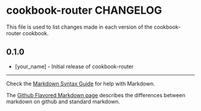 cookbook-router CHANGELOG
=========================

This file is used to list changes made in each version of the cookbook-router cookbook.

0.1.0
-----
- [your_name] - Initial release of cookbook-router

- - -
Check the [Markdown Syntax Guide](http://daringfireball.net/projects/markdown/syntax) for help with Markdown.

The [Github Flavored Markdown page](http://github.github.com/github-flavored-markdown/) describes the differences between markdown on github and standard markdown.
